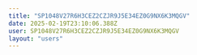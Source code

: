 ```yaml
---
title: "SP1048V27R6H3CEZ2CZJR9J5E34EZ0G9NX6K3MQGV"
date: 2025-02-19T23:10:06.388Z
user: SP1048V27R6H3CEZ2CZJR9J5E34EZ0G9NX6K3MQGV
layout: "users"
---
```

    
